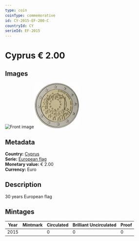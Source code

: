 ```yaml
---
type: coin
coinType: commemorative
id: CY-2015-EF-200-C
countryId: CY
serieId: EF-2015
---
```


# Cyprus € 2.00

## Images

<img src="../../Images/common-2007-200.png" height="150" alt="Front image"><img src="Images/CY-2015-200.webp" height="150" alt="Back image">

## Metadata

**Country:** [Cyprus](../../Countries/Cyprus/index.md)\
**Serie:** [European flag](index.md)\
**Monetary value:** € 2.00\
**Currency:** Euro

## Description

30 years European flag

## Mintages

| Year | Mintmark | Circulated | Brilliant Uncirculated | Proof |
| ---- | -------- | ---------- | ---------------------- | ----- |
| 2015 |  | 0| 0 | 0 |
